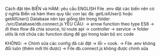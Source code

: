 ###
Cách đặt tên BIẾN và HÀM: yêu cầu ENGLISH
File .env đặt các biến nên có ý nghĩa
Biến và hàm theo quy tắc con lạc đà: getListUser() hoặc getAllUser()
Database nên tạo giống tên trong folder ./src/Database/db.connect.js
YÊU CẦU:
 -> arrow function theo type ES6
 -> đi theo flow đã chia source, từ route api -> controller -> service
 -> folder utils là nơi chứa các function dùng để gọi trong toàn bộ src code

KHÔNG: 
    -> Chỉnh sửa các config đã cài đặt -> lỗi = cook.
    -> File .env không đổi luôn (thêm mới thì được)
    -> File db.connect.js không được chỉnh sửa